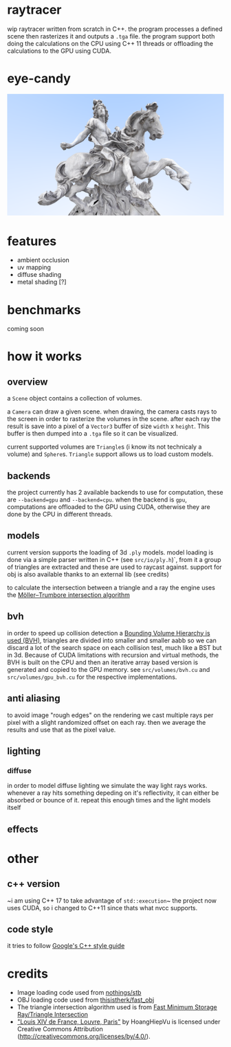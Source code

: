 # raytracer

wip raytracer written from scratch in C++. the program processes a defined scene then rasterizes it and outputs a `.tga` file. the program support both doing the calculations on the CPU using C++ 11 threads or offloading the calculations to the GPU using CUDA.

# eye-candy

![](screenshots/free_france.png)

# features

* ambient occlusion
* uv mapping
* diffuse shading
* metal shading [?]

# benchmarks

coming soon

# how it works

## overview

a `Scene` object contains a collection of volumes.

a `Camera` can draw a given scene. when drawing, the camera casts rays to the screen in order to rasterize the volumes in the scene. after each ray the result is save into a pixel of a `Vector3` buffer of size `width` x `height`. This buffer is then dumped into a `.tga` file so it can be visualized.

current supported volumes are `Triangle`s (i know its not technicaly a volume) and `Sphere`s. `Triangle` support allows us to load custom models.

## backends

the project currently has 2 available backends to use for computation, these are `--backend=gpu` and `--backend=cpu`. when the backend is `gpu`, computations are offloaded to the GPU using CUDA, otherwise they are done by the CPU in different threads.

## models

current version supports the loading of 3d `.ply` models. model loading is done via a simple parser written in C++ (see `src/io/ply.h`)`, from it a group of triangles are extracted and these are used to raycast against. support for obj is also available thanks to an external lib (see credits)

to calculate the intersection between a triangle and a ray the engine uses the [Möller–Trumbore intersection algorithm](https://en.wikipedia.org/wiki/M%C3%B6ller%E2%80%93Trumbore_intersection_algorithm) 

## bvh

in order to speed up collision detection a [Bounding Volume Hierarchy is used (BVH)](https://en.wikipedia.org/wiki/Bounding_volume_hierarchy), triangles are divided into smaller and smaller aabb so we can discard a lot of the search space on each collision test, much like a BST but in 3d. Because of CUDA limitations with recursion and virtual methods, the BVH is built on the CPU and then an iterative array based version is generated and copied to the GPU memory. see `src/volumes/bvh.cu` and `src/volumes/gpu_bvh.cu` for the respective implementations.

## anti aliasing

to avoid image "rough edges" on the rendering we cast multiple rays per pixel with a slight randomized offset on each ray. then we average the results and use that as the pixel value. 

## lighting

### diffuse

in order to model diffuse lighting we simulate the way light rays works. whenever a ray hits something depeding on it's reflectivity, it can either be absorbed or bounce of it. repeat this enough times and the light models itself

## effects

# other

## c++ version

~i am using C++ 17 to take advantage of `std::execution`~ the project now uses CUDA, so i changed to C++11 since thats what nvcc supports.

## code style

it tries to follow [Google's C++ style guide](https://google.github.io/styleguide/cppguide.html)

# credits
* Image loading code used from [nothings/stb](https://github.com/nothings/stb)
* OBJ loading code used from [thisistherk/fast_obj](https://github.com/thisistherk/fast_obj) 
* The triangle intersection algorithm used is from [Fast Minimum Storage Ray/Triangle Intersection](https://cadxfem.org/inf/Fast%20MinimumStorage%20RayTriangle%20Intersection.pdf)
* ["Louis XIV de France, Louvre, Paris"](https://skfb.ly/QI67) by HoangHiepVu is licensed under Creative Commons Attribution (http://creativecommons.org/licenses/by/4.0/).
